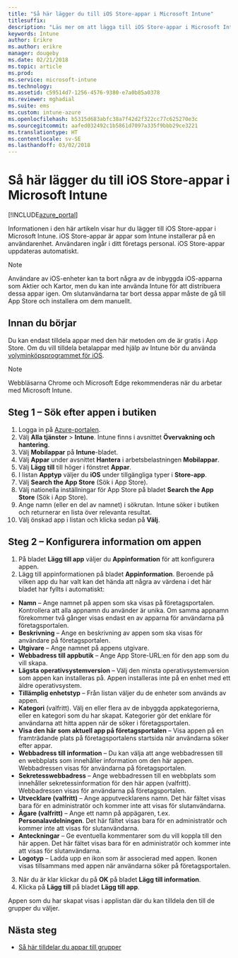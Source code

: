```yaml
---
title: "Så här lägger du till iOS Store-appar i Microsoft Intune"
titlesuffix: 
description: "Läs mer om att lägga till iOS Store-appar i Microsoft Intune."
keywords: Intune
author: Erikre
ms.author: erikre
manager: dougeby
ms.date: 02/21/2018
ms.topic: article
ms.prod: 
ms.service: microsoft-intune
ms.technology: 
ms.assetid: c59514d7-1256-4576-9380-e7a0b85a0378
ms.reviewer: mghadial
ms.suite: ems
ms.custom: intune-azure
ms.openlocfilehash: b5315d683abfc38a7f42d2f322cc77c625270e3c
ms.sourcegitcommit: aafed032492c1b5861d7097a335f9bbb29ce3221
ms.translationtype: HT
ms.contentlocale: sv-SE
ms.lasthandoff: 03/02/2018
---
```

# <a name="how-to-add-ios-store-apps-to-microsoft-intune"></a>Så här lägger du till iOS Store-appar i Microsoft Intune

[!INCLUDE[azure_portal](./includes/azure_portal.md)]


Informationen i den här artikeln visar hur du lägger till iOS Store-appar i Microsoft Intune. iOS Store-appar är appar som Intune installerar på en användarenhet. Användaren ingår i ditt företags personal. iOS Store-appar uppdateras automatiskt. 

>[!NOTE]
>Användare av iOS-enheter kan ta bort några av de inbyggda iOS-apparna som Aktier och Kartor, men du kan inte använda Intune för att distribuera dessa appar igen. Om slutanvändarna tar bort dessa appar måste de gå till App Store och installera om dem manuellt.

## <a name="before-you-start"></a>Innan du börjar

Du kan endast tilldela appar med den här metoden om de är gratis i App Store. Om du vill tilldela betalappar med hjälp av Intune bör du använda [volyminköpsprogrammet för iOS](vpp-apps-ios.md).

>[!NOTE]
>Webbläsarna Chrome och Microsoft Edge rekommenderas när du arbetar med Microsoft Intune.

## <a name="step-1---search-for-the-app-in-the-store"></a>Steg 1 – Sök efter appen i butiken

1. Logga in på [Azure-portalen](https://portal.azure.com).
2. Välj **Alla tjänster** > **Intune**. Intune finns i avsnittet **Övervakning och hantering**.
3. Välj **Mobilappar** på **Intune**-bladet.
4. Välj **Appar** under avsnittet **Hantera** i arbetsbelastningen **Mobilappar**.
5. Välj **Lägg till** till höger i fönstret **Appar**.
6. I listan **Apptyp** väljer du **iOS** under tillgängliga typer i **Store-app**.
6. Välj **Search the App Store** (Sök i App Store).
7. Välj nationella inställningar för App Store på bladet **Search the App Store** (Sök i App Store).
8. Ange namn (eller en del av namnet) i sökrutan. Intune söker i butiken och returnerar en lista över relevanta resultat.
9. Välj önskad app i listan och klicka sedan på **Välj**.

## <a name="step-2---configure-app-information"></a>Steg 2 – Konfigurera information om appen

1. På bladet **Lägg till app** väljer du **Appinformation** för att konfigurera appen.
2. Lägg till appinformationen på bladet **Appinformation**. Beroende på vilken app du har valt kan det hända att några av värdena i det här bladet har fyllts i automatiskt:
- **Namn** – Ange namnet på appen som ska visas på företagsportalen. Kontrollera att alla appnamn du använder är unika. Om samma appnamn förekommer två gånger visas endast en av apparna för användarna på företagsportalen.
- **Beskrivning** – Ange en beskrivning av appen som ska visas för användare på företagsportalen.
- **Utgivare** – Ange namnet på appens utgivare.
- **Webbadress till appbutik** – Ange App Store-URL:en för den app som du vill skapa.
- **Lägsta operativsystemversion** – Välj den minsta operativsystemversion som appen kan installeras på. Appen installeras inte på en enhet med ett äldre operativsystem.
- **Tillämplig enhetstyp** – Från listan väljer du de enheter som används av appen.
- **Kategori** (valfritt). Välj en eller flera av de inbyggda appkategorierna, eller en kategori som du har skapat. Kategorier gör det enklare för användarna att hitta appen när de söker i företagsportalen.
- **Visa den här som aktuell app på företagsportalen** – Visa appen på en framträdande plats på företagsportalens startsida när användarna söker efter appar.
- **Webbadress till information** – Du kan välja att ange webbadressen till en webbplats som innehåller information om den här appen. Webbadressen visas för användarna på företagsportalen.
- **Sekretesswebbadress** – Ange webbadressen till en webbplats som innehåller sekretessinformation för den här appen (valfritt). Webbadressen visas för användarna på företagsportalen.
- **Utvecklare (valfritt)** – Ange apputvecklarens namn. Det här fältet visas bara för en administratör och kommer inte att visas för slutanvändarna.
- **Ägare (valfritt)** – Ange ett namn på appägaren, t.ex. **Personalavdelningen**.  Det här fältet visas bara för en administratör och kommer inte att visas för slutanvändarna.
- **Anteckningar** – Ge eventuella kommentarer som du vill koppla till den här appen. Det här fältet visas bara för en administratör och kommer inte att visas för slutanvändarna.
- **Logotyp** – Ladda upp en ikon som är associerad med appen. Ikonen visas tillsammans med appen när användarna söker på företagsportalen.
3. När du är klar klickar du på **OK** på bladet **Lägg till information**.
4. Klicka på **Lägg till** på bladet **Lägg till app**. 

Appen som du har skapat visas i applistan där du kan tilldela den till de grupper du väljer. 

## <a name="next-steps"></a>Nästa steg

- [Så här tilldelar du appar till grupper](apps-deploy.md)
